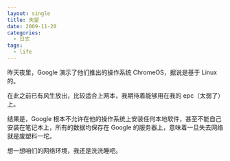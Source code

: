 ```yaml
---
layout: single
title: 失望
date: 2009-11-20
categories:
  - 日志
tags:
  - life
---
```


昨天夜里，Google 演示了他们推出的操作系统 ChromeOS，据说是基于 Linux 的。

在此之前已有风生放出，比较适合上网本，我期待着能够用在我的 epc（太弱了）上。

结果是，Google 根本不允许在他的操作系统上安装任何本地软件，甚至不能自己安装在笔记本上，所有的数据均保存在 Google 的服务器上，意味着一旦失去网络就是废塑料一坨。

想一想咱们的网络环境，我还是洗洗睡吧。
